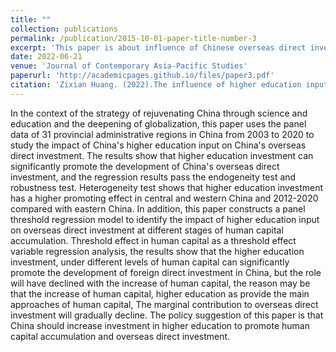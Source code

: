 ```yaml
---
title: ""
collection: publications
permalink: /publication/2015-10-01-paper-title-number-3
excerpt: 'This paper is about influence of Chinese overseas direct investment.'
date: 2022-06-21
venue: 'Journal of Contemporary Asia-Pacific Studies'
paperurl: 'http://academicpages.github.io/files/paper3.pdf'
citation: 'Zixian Huang. (2022).The influence of higher education input on China's ODF.'
---
```


In the context of the strategy of rejuvenating China through science and education and the deepening of globalization, this paper uses the panel data of 31 provincial administrative regions in China from 2003 to 2020 to study the impact of China's higher education input on China's overseas direct investment. The results show that higher education investment can significantly promote the development of China's overseas direct investment, and the regression results pass the endogeneity test and robustness test. Heterogeneity test shows that higher education investment has a higher promoting effect in central and western China and 2012-2020 compared with eastern China. In addition, this paper constructs a panel threshold regression model to identify the impact of higher education input on overseas direct investment at different stages of human capital accumulation. Threshold effect in human capital as a threshold effect variable regression analysis, the results show that the higher education investment, under different levels of human capital can significantly promote the development of foreign direct investment in China, but the role will have declined with the increase of human capital, the reason may be that the increase of human capital, higher education as provide the main approaches of human capital, The marginal contribution to overseas direct investment will gradually decline. The policy suggestion of this paper is that China should increase investment in higher education to promote human capital accumulation and overseas direct investment.
